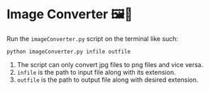 # Image Converter 🖼️🔁

Run the `imageConverter.py` script on the terminal like such:
```
python imageConverter.py infile outfile
```
1. The script can only convert jpg files to png files and vice versa.
2. `infile` is the path to input file along with its extension.
3. `outfile` is the path to output file along with desired extension.
